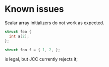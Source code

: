 
# Known issues

Scalar array initializers do not work as expected.

```c
struct foo {
  int a[2];
};

struct foo f = { 1, 2, };
```

is legal, but JCC currently rejects it;
